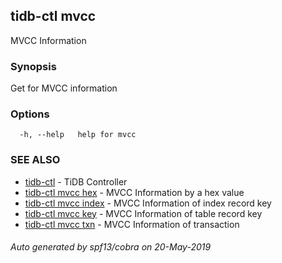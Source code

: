 ## tidb-ctl mvcc

MVCC Information

### Synopsis


Get for MVCC information

### Options

```
  -h, --help   help for mvcc
```

### SEE ALSO
* [tidb-ctl](tidb-ctl.md)	 - TiDB Controller
* [tidb-ctl mvcc hex](tidb-ctl_mvcc_hex.md)	 - MVCC Information by a hex value
* [tidb-ctl mvcc index](tidb-ctl_mvcc_index.md)	 - MVCC Information of index record key
* [tidb-ctl mvcc key](tidb-ctl_mvcc_key.md)	 - MVCC Information of table record key
* [tidb-ctl mvcc txn](tidb-ctl_mvcc_txn.md)	 - MVCC Information of transaction

###### Auto generated by spf13/cobra on 20-May-2019
